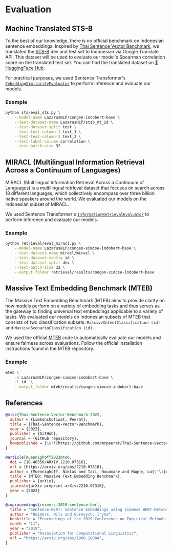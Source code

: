 # Evaluation

## Machine Translated STS-B

To the best of our knowledge, there is no official benchmark on Indonesian sentence embeddings. Inspired by [Thai Sentence Vector Benchmark](https://github.com/mrpeerat/Thai-Sentence-Vector-Benchmark), we translated the [STS-B](https://github.com/facebookresearch/SentEval) dev and test set to Indonesian via Google Translate API. This dataset will be used to evaluate our model's Spearman correlation score on the translated test set. You can find the translated dataset on [🤗 HuggingFace Hub](https://huggingface.co/datasets/LazarusNLP/stsb_mt_id).

For practical purposes, we used Sentence Transformer's [`EmbeddingSimilarityEvaluator`](https://www.sbert.net/docs/package_reference/evaluation.html#sentence_transformers.evaluation.EmbeddingSimilarityEvaluator) to perform inference and evaluate our models.

### Example

```sh
python sts/eval_sts.py \
    --model-name LazarusNLP/congen-indobert-base \
    --test-dataset-name LazarusNLP/stsb_mt_id \
    --test-dataset-split test \
    --test-text-column-1 text_1 \
    --test-text-column-2 text_2 \
    --test-label-column correlation \
    --test-batch-size 32
```

## MIRACL (Multilingual Information Retrieval Across a Continuum of Languages)

MIRACL (Multilingual Information Retrieval Across a Continuum of Languages) is a multilingual retrieval dataset that focuses on search across 18 different languages, which collectively encompass over three billion native speakers around the world. We evaluated our models on the Indonesian subset of MIRACL.

We used Sentence Transformer's [`InformationRetrievalEvaluator`](https://www.sbert.net/docs/package_reference/evaluation.html#sentence_transformers.evaluation.InformationRetrievalEvaluator) to perform inference and evaluate our models.

### Example

```sh
python retrieval/eval_miracl.py \
    --model-name LazarusNLP/congen-simcse-indobert-base \
    --test-dataset-name miracl/miracl \
    --test-dataset-config id \
    --test-dataset-split dev \
    --test-batch-size 32 \
    --output-folder retrieval/results/congen-simcse-indobert-base
```

## Massive Text Embedding Benchmark (MTEB)

The Massive Text Embedding Benchmark (MTEB) aims to provide clarity on how models perform on a variety of embedding tasks and thus serves as the gateway to finding universal text embeddings applicable to a variety of tasks. We evaluated our models on Indonesian subsets of MTEB that consists of two classification subsets: `MassiveIntentClassification (id)` and `MassiveScenarioClassification (id)`.

We used the official [MTEB](https://github.com/embeddings-benchmark/mteb.git) code to automatically evaluate our models and ensure fairness across evaluations. Follow the official installation instructions found in the MTEB repository.

### Example

```sh
mteb \
    -m LazarusNLP/congen-simcse-indobert-base \
    -l id  \
    --output_folder mteb/results/congen-simcse-indobert-base
```

## References

```bibtex
@misc{Thai-Sentence-Vector-Benchmark-2022,
  author = {Limkonchotiwat, Peerat},
  title = {Thai-Sentence-Vector-Benchmark},
  year = {2022},
  publisher = {GitHub},
  journal = {GitHub repository},
  howpublished = {\url{https://github.com/mrpeerat/Thai-Sentence-Vector-Benchmark}}
}
```

```bibtex
@article{muennighoff2022mteb,
  doi = {10.48550/ARXIV.2210.07316},
  url = {https://arxiv.org/abs/2210.07316},
  author = {Muennighoff, Niklas and Tazi, Nouamane and Magne, Lo{\"\i}c and Reimers, Nils},
  title = {MTEB: Massive Text Embedding Benchmark},
  publisher = {arXiv},
  journal={arXiv preprint arXiv:2210.07316},  
  year = {2022}
}
```

```bibtex
@inproceedings{reimers-2019-sentence-bert,
  title = "Sentence-BERT: Sentence Embeddings using Siamese BERT-Networks",
  author = "Reimers, Nils and Gurevych, Iryna",
  booktitle = "Proceedings of the 2019 Conference on Empirical Methods in Natural Language Processing",
  month = "11",
  year = "2019",
  publisher = "Association for Computational Linguistics",
  url = "https://arxiv.org/abs/1908.10084",
}
```